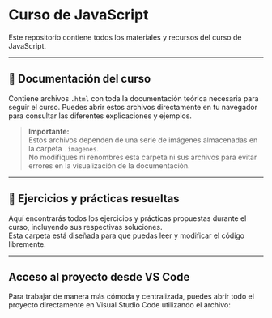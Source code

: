 # Curso de JavaScript

Este repositorio contiene todos los materiales y recursos del curso de JavaScript.

---

## 📁 Documentación del curso

Contiene archivos `.html` con toda la documentación teórica necesaria para seguir el curso. Puedes abrir estos archivos directamente en tu navegador para consultar las diferentes explicaciones y ejemplos.

> **Importante:**  
> Estos archivos dependen de una serie de imágenes almacenadas en la carpeta `.imagenes`.  
> No modifiques ni renombres esta carpeta ni sus archivos para evitar errores en la visualización de la documentación.

---

## 📁 Ejercicios y prácticas resueltas

Aquí encontrarás todos los ejercicios y prácticas propuestas durante el curso, incluyendo sus respectivas soluciones.  
Esta carpeta está diseñada para que puedas leer y modificar el código libremente.

---

## Acceso al proyecto desde VS Code

Para trabajar de manera más cómoda y centralizada, puedes abrir todo el proyecto directamente en Visual Studio Code utilizando el archivo:
